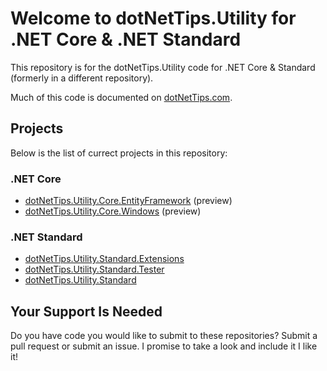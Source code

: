 # Welcome to dotNetTips.Utility for .NET Core & .NET Standard

This repository is for the dotNetTips.Utility code for .NET Core & Standard (formerly in a different repository).

Much of this code is documented on <a href="http://dotnettips.com" target="_blank">dotNetTips.com</a>.

## Projects
Below is the list of currect projects in this repository:
### .NET Core
*  	[dotNetTips.Utility.Core.EntityFramework][1] (preview)
*   [dotNetTips.Utility.Core.Windows][2] (preview)
### .NET Standard
*   [dotNetTips.Utility.Standard.Extensions][3]
*   [dotNetTips.Utility.Standard.Tester][4]
*   [dotNetTips.Utility.Standard][5]

  [1]: https://github.com/RealDotNetDave/dotNetTips.Utility.Core/tree/master/src/Core/dotNetTips.Utility.Core.EntityFramework
  [2]: https://github.com/RealDotNetDave/dotNetTips.Utility.Core/tree/master/src/Core/dotNetTips.Utility.Core.Windows
  [3]: https://github.com/RealDotNetDave/dotNetTips.Utility.Core/tree/master/src/Standard/dotNetTips.Utility.Standard.Extensions
  [4]: https://github.com/RealDotNetDave/dotNetTips.Utility.Core/tree/master/src/Standard/dotNetTips.Utility.Standard.Tester
  [5]: https://github.com/RealDotNetDave/dotNetTips.Utility.Core/tree/master/src/Standard/dotNetTips.Utility.Standard
## Your Support Is Needed
Do you have code you would like to submit to these repositories? Submit a pull request or submit an issue. I promise to take a look and include it I like it!